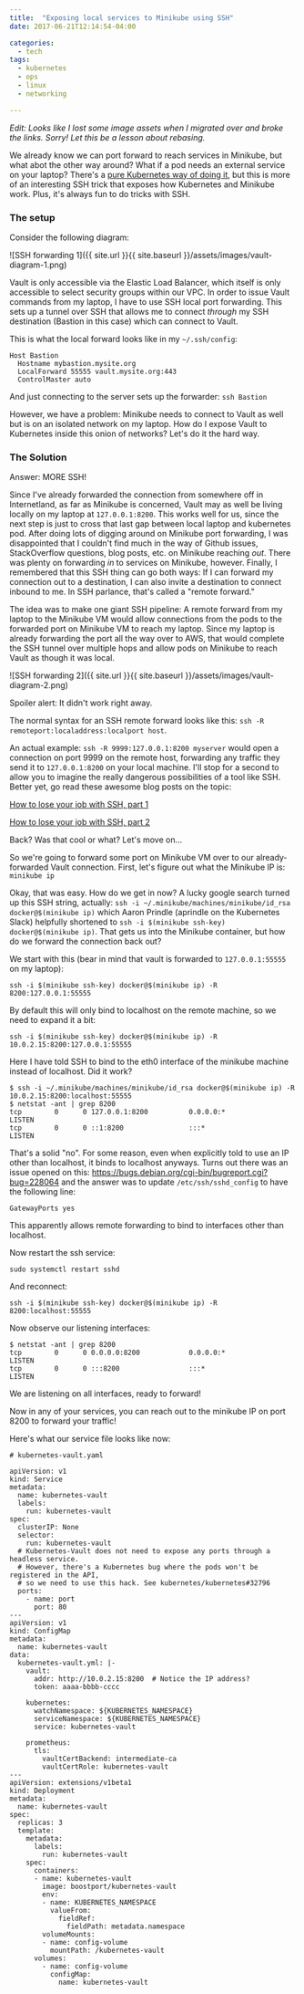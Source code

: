 ```yaml
---
title:  "Exposing local services to Minikube using SSH"
date: 2017-06-21T12:14:54-04:00

categories:
  - tech
tags:
  - kubernetes
  - ops
  - linux
  - networking

---
```


_Edit: Looks like I lost some image assets when I migrated over and broke the links. Sorry! Let this be a lesson about rebasing._

We already know we can port forward to reach services in Minikube, but what abot the other way around? What if a pod needs an external service on your laptop? There's a [pure Kubernetes way of doing it](https://stackoverflow.com/questions/43530039/on-a-mac-what-ip-will-represent-my-laptop-from-within-a-minikube-cluster/43530279?noredirect=1#comment74114215_43530279), but this is more of an interesting SSH trick that exposes how Kubernetes and Minikube work. Plus, it's always fun to do tricks with SSH.

### The setup

Consider the following diagram:

![SSH forwarding 1]({{ site.url }}{{ site.baseurl }}/assets/images/vault-diagram-1.png)

Vault is only accessible via the Elastic Load Balancer, which itself is only accessible to select security groups within our VPC. In order to issue Vault commands from my laptop, I have to use SSH local port forwarding. This sets up a tunnel over SSH that allows me to connect _through_ my SSH destination (Bastion in this case) which can connect to Vault.

This is what the local forward looks like in my `~/.ssh/config`:

```
Host Bastion
  Hostname mybastion.mysite.org
  LocalForward 55555 vault.mysite.org:443
  ControlMaster auto
```

And just connecting to the server sets up the forwarder: `ssh Bastion`

However, we have a problem: Minikube needs to connect to Vault as well but is on an isolated network on my laptop. How do I expose Vault to Kubernetes inside this onion of networks? Let's do it the hard way.

### The Solution

Answer: MORE SSH!

Since I've already forwarded the connection from somewhere off in Internetland, as far as Minikube is concerned, Vault may as well be living locally on my laptop at `127.0.0.1:8200`. This works well for us, since the next step is just to cross that last gap between local laptop and kubernetes pod. After doing lots of digging around on Minikube port forwarding, I was disappointed that I couldn't find much in the way of Github issues, StackOverflow questions, blog posts, etc. on Minikube reaching _out_. There was plenty on forwarding _in_ to services on Minikube, however. Finally, I remembered that this SSH thing can go both ways: If I can forward my connection out to a destination, I can also invite a destination to connect inbound to me. In SSH parlance, that's called a "remote forward."

The idea was to make one giant SSH pipeline: A remote forward from my laptop to the Minikube VM would allow connections from the pods to the forwarded port on Minikube VM to reach my laptop. Since my laptop is already forwarding the port all the way over to AWS, that would complete the SSH tunnel over multiple hops and allow pods on Minikube to reach Vault as though it was local.


![SSH forwarding 2]({{ site.url }}{{ site.baseurl }}/assets/images/vault-diagram-2.png)

Spoiler alert: It didn't work right away.

The normal syntax for an SSH remote forward looks like this: `ssh -R remoteport:localaddress:localport host`. 

An actual example: `ssh -R 9999:127.0.0.1:8200 myserver` would open a connection on port 9999 on the remote host, forwarding any traffic they send it to `127.0.0.1:8200` on your local machine. I'll stop for a second to allow you to imagine the really dangerous possibilities of a tool like SSH. Better yet, go read these awesome blog posts on the topic:

[How to lose your job with SSH, part 1](https://blather.michaelwlucas.com/archives/945)

[How to lose your job with SSH, part 2](https://blather.michaelwlucas.com/archives/959)

Back? Was that cool or what? Let's move on...

So we're going to forward some port on Minikube VM over to our already-forwarded Vault connection. First, let's figure out what the Minikube IP is:  `minikube ip`

Okay, that was easy. How do we get in now? A lucky google search turned up this SSH string, actually: `ssh -i ~/.minikube/machines/minikube/id_rsa docker@$(minikube ip)` which Aaron Prindle (aprindle on the Kubernetes Slack) helpfully shortened to `ssh -i $(minikube ssh-key) docker@$(minikube ip)`. That gets us into the Minikube container, but how do we forward the connection back out?

We start with this (bear in mind that vault is forwarded to `127.0.0.1:55555` on my laptop):

```
ssh -i $(minikube ssh-key) docker@$(minikube ip) -R 8200:127.0.0.1:55555
```

By default this will only bind to localhost on the remote machine, so we need to expand it a bit:

```
ssh -i $(minikube ssh-key) docker@$(minikube ip) -R 10.0.2.15:8200:127.0.0.1:55555
```

Here I have told SSH to bind to the eth0 interface of the minikube machine instead of localhost. Did it work?

```
$ ssh -i ~/.minikube/machines/minikube/id_rsa docker@$(minikube ip) -R 10.0.2.15:8200:localhost:55555
$ netstat -ant | grep 8200
tcp        0      0 127.0.0.1:8200          0.0.0.0:*               LISTEN
tcp        0      0 ::1:8200                :::*                    LISTEN
```

That's a solid "no". For some reason, even when explicitly told to use an IP other than localhost, it binds to localhost anyways. Turns out there was an issue opened on this: https://bugs.debian.org/cgi-bin/bugreport.cgi?bug=228064 and the answer was to update `/etc/ssh/sshd_config` to have the following line: 

```
GatewayPorts yes
```

This apparently allows remote forwarding to bind to interfaces other than localhost.

Now restart the ssh service:

```
sudo systemctl restart sshd
```

And reconnect:

```
ssh -i $(minikube ssh-key) docker@$(minikube ip) -R 8200:localhost:55555
```

Now observe our listening interfaces:

```
$ netstat -ant | grep 8200
tcp        0      0 0.0.0.0:8200            0.0.0.0:*               LISTEN
tcp        0      0 :::8200                 :::*                    LISTEN
```

We are listening on all interfaces, ready to forward!

Now in any of your services, you can reach out to the minikube IP on port 8200 to forward your traffic!

Here's what our service file looks like now:

```
# kubernetes-vault.yaml

apiVersion: v1
kind: Service
metadata:
  name: kubernetes-vault
  labels:
    run: kubernetes-vault
spec:
  clusterIP: None
  selector:
    run: kubernetes-vault
  # Kubernetes-Vault does not need to expose any ports through a headless service.
  # However, there's a Kubernetes bug where the pods won't be registered in the API,
  # so we need to use this hack. See kubernetes/kubernetes#32796
  ports:
    - name: port
      port: 80
---
apiVersion: v1
kind: ConfigMap
metadata:
  name: kubernetes-vault
data:
  kubernetes-vault.yml: |-
    vault:
      addr: http://10.0.2.15:8200  # Notice the IP address?
      token: aaaa-bbbb-cccc

    kubernetes:
      watchNamespace: ${KUBERNETES_NAMESPACE}
      serviceNamespace: ${KUBERNETES_NAMESPACE}
      service: kubernetes-vault

    prometheus:
      tls:
        vaultCertBackend: intermediate-ca
        vaultCertRole: kubernetes-vault
---
apiVersion: extensions/v1beta1
kind: Deployment
metadata:
  name: kubernetes-vault
spec:
  replicas: 3
  template:
    metadata:
      labels:
        run: kubernetes-vault
    spec:
      containers:
      - name: kubernetes-vault
        image: boostport/kubernetes-vault
        env:
        - name: KUBERNETES_NAMESPACE
          valueFrom:
            fieldRef:
              fieldPath: metadata.namespace
        volumeMounts:
        - name: config-volume
          mountPath: /kubernetes-vault
      volumes:
        - name: config-volume
          configMap:
            name: kubernetes-vault
```

